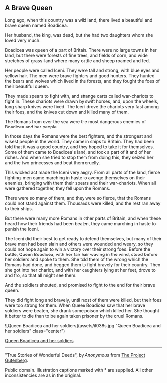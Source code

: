 ## A Brave Queen

Long ago, when this country was a wild land, there lived a beautiful and
brave queen named Boadicea.

Her husband, the king, was dead, but she had two daughters whom she
loved very much.

Boadicea was queen of a part of Britain. There were no large towns in
her land, but there were forests of fine trees, and fields of corn, and
wide stretches of grass-land where many cattle and sheep roamed and fed.

Her people were called Iceni. They were tall and strong, with blue eyes
and yellow hair. The men were brave fighters and good hunters. They
hunted the bears and wolves which lived in the forests, and they fought
the foes of their beautiful queen.

They made spears to fight with, and strange carts called war-chariots to
fight in. These chariots were drawn by swift horses, and, upon the
wheels, long sharp knives were fixed. The Iceni drove the chariots very
fast among their foes, and the knives cut down and killed many of them.

The Romans from over the sea were the most dangerous enemies of Boadicea
and her people.

In those days the Romans were the best fighters, and the strongest and
wisest people in the world. They came in ships to Britain. They had been
told that it was a good country, and they hoped to take it for
themselves. Some of them came to Boadicea's land, and took a part of it
and of her riches. And when she tried to stop them from doing this, they
seized her and the two princesses and beat them cruelly.

This wicked act made the Iceni very angry. From all parts of the land,
fierce fighting-men came marching in haste to avenge themselves on their
enemies, bringing with them their spears and their war-chariots. When
all were gathered together, they fell upon the Romans.

There were so many of them, and they were so fierce, that the Romans
could not stand against them. Thousands were killed, and the rest ran
away to their ships.

But there were many more Romans in other parts of Britain, and when
these heard how their friends had been beaten, they came marching in
haste to punish the Iceni.

The Iceni did their best to get ready to defend themselves, but many of
their brave men had been slain and others were wounded and weary, so
they could not hope again to win a victory over their strong foes.
Before the battle, Queen Boadicea, with her fair hair waving in the
wind, stood before her soldiers and spoke to them. She told them of the
wrong which the Romans had done, and begged them to fight bravely for
their country. Then she got into her chariot, and with her daughters
lying at her feet, drove to and fro, so that all might see them.

And the soldiers shouted, and promised to fight to the end for their
brave queen.

They did fight long and bravely, until most of them were killed, but
their foes were too strong for them. When Queen Boadicea saw that her
brave soldiers were beaten, she drank some poison which killed her. She
thought it better to die than to be again taken prisoner by the cruel
Romans.

![Queen Boadicea and her soldiers](assets/il038s.jpg "Queen Boadicea and her soldiers" class="center")

[Queen Boadicea and her soldiers](assets/il038x.jpg)

----

"True Stories of Wonderful Deeds", by *Anonymous* from [The Project Gutenberg](http://www.gutenberg.org/).

Public domain. Illustration captions marked with ° are supplied. All other inconsistencies are as in the original.
